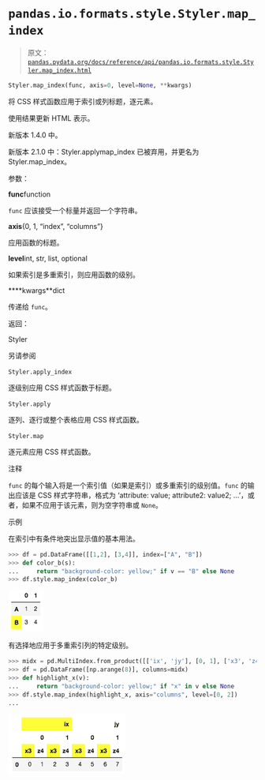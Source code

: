 # `pandas.io.formats.style.Styler.map_index`

> 原文：[`pandas.pydata.org/docs/reference/api/pandas.io.formats.style.Styler.map_index.html`](https://pandas.pydata.org/docs/reference/api/pandas.io.formats.style.Styler.map_index.html)

```py
Styler.map_index(func, axis=0, level=None, **kwargs)
```

将 CSS 样式函数应用于索引或列标题，逐元素。

使用结果更新 HTML 表示。

新版本 1.4.0 中。

新版本 2.1.0 中：Styler.applymap_index 已被弃用，并更名为 Styler.map_index。

参数：

**func**function

`func` 应该接受一个标量并返回一个字符串。

**axis**{0, 1, “index”, “columns”}

应用函数的标题。

**level**int, str, list, optional

如果索引是多重索引，则应用函数的级别。

****kwargs**dict

传递给 `func`。

返回：

Styler

另请参阅

`Styler.apply_index`

逐级别应用 CSS 样式函数于标题。

`Styler.apply`

逐列、逐行或整个表格应用 CSS 样式函数。

`Styler.map`

逐元素应用 CSS 样式函数。

注释

`func` 的每个输入将是一个索引值（如果是索引）或多重索引的级别值。`func` 的输出应该是 CSS 样式字符串，格式为 ‘attribute: value; attribute2: value2; …’，或者，如果不应用于该元素，则为空字符串或 `None`。

示例

在索引中有条件地突出显示值的基本用法。

```py
>>> df = pd.DataFrame([[1,2], [3,4]], index=["A", "B"])
>>> def color_b(s):
...     return "background-color: yellow;" if v == "B" else None
>>> df.style.map_index(color_b) 
```

![../../_images/appmaphead1.png](img/94dc3ec6b2f0e82a5670c24237e6e34d.png)

有选择地应用于多重索引列的特定级别。

```py
>>> midx = pd.MultiIndex.from_product([['ix', 'jy'], [0, 1], ['x3', 'z4']])
>>> df = pd.DataFrame([np.arange(8)], columns=midx)
>>> def highlight_x(v):
...     return "background-color: yellow;" if "x" in v else None
>>> df.style.map_index(highlight_x, axis="columns", level=[0, 2])
... 
```

![../../_images/appmaphead2.png](img/fdf5db41bca7a07154959cd059325c4e.png)
